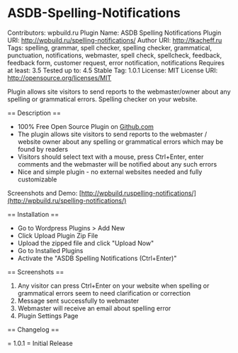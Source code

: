 # ASDB-Spelling-Notifications

Contributors: wpbuild.ru
Plugin Name: ASDB Spelling Notifications
Plugin URI: http://wpbuild.ru/spelling-notifications/
Author URI: http://tkacheff.ru
Tags: spelling, grammar, spell checker, spelling checker, grammatical, punctuation, notifications, webmaster, spell check, spellcheck, feedback, feedback form, customer request, error notification, notifications
Requires at least: 3.5
Tested up to: 4.5
Stable Tag: 1.0.1
License: MIT
License URI: http://opensource.org/licenses/MIT

Plugin allows site visitors to send reports to the webmaster/owner about any spelling or grammatical errors. Spelling checker on your website.

== Description ==

* 100% Free Open Source Plugin on [Github.com](https://github.com/wpbuild/ASDB-Spelling-Notifications)
* The plugin allows site visitors to send reports to the webmaster / website owner about any spelling or grammatical errors which may be found by readers
* Visitors should select text with a mouse, press Ctrl+Enter, enter comments and the webmaster will be notified about any such errors
* Nice and simple plugin - no external websites needed and fully customizable

Screenshots and Demo: [http://wpbuild.ruspelling-notifications/](http://wpbuild.ru/spelling-notifications/)

== Installation ==

* Go to Wordpress Plugins > Add New
* Click Upload Plugin Zip File
* Upload the zipped file and click "Upload Now"
* Go to Installed Plugins
* Activate the "ASDB Spelling Notifications (Ctrl+Enter)"

== Screenshots ==

1. Any visitor can press Ctrl+Enter on your website when spelling or grammatical errors seem to need clarification or correction
2. Message sent successfully to webmaster
3. Webmaster will receive an email about spelling error
4. Plugin Settings Page

== Changelog ==

= 1.0.1 =
Initial Release
